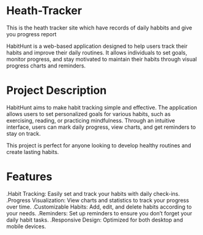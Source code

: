 # Heath-Tracker
This is the heath tracker site which have records of daily habbits  and give you progress report

HabitHunt is a web-based application designed to help users track their habits and improve their daily routines. It allows individuals to set goals, monitor progress, and stay motivated to maintain their habits through visual progress charts and reminders.

# Project Description
HabitHunt aims to make habit tracking simple and effective. The application allows users to set personalized goals for various habits, such as exercising, reading, or practicing mindfulness. Through an intuitive interface, users can mark daily progress, view charts, and get reminders to stay on track.

This project is perfect for anyone looking to develop healthy routines and create lasting habits.

# Features
.Habit Tracking: Easily set and track your habits with daily check-ins.
.Progress Visualization: View charts and statistics to track your progress over time.
.Customizable Habits: Add, edit, and delete habits according to your needs.
.Reminders: Set up reminders to ensure you don’t forget your daily habit tasks.
.Responsive Design: Optimized for both desktop and mobile devices.
